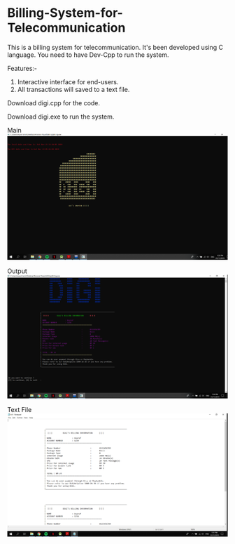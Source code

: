 # Billing-System-for-Telecommunication
This is a billing system for telecommunication. It's been developed using C language. 
You need to have Dev-Cpp to run the system.

Features:-

1) Interactive interface for end-users.
2) All transactions will saved to a text file. 


Download digi.cpp for the code.

Download digi.exe to run the system. 


Main
![alt text](https://github.com/asyrafjamil/Billing-System-for-Telecommunication/blob/master/Main.png)

Output
![alt text](https://github.com/asyrafjamil/Billing-System-for-Telecommunication/blob/master/Output.png)

Text File
![alt text](https://github.com/asyrafjamil/Billing-System-for-Telecommunication/blob/master/transaction.png)
